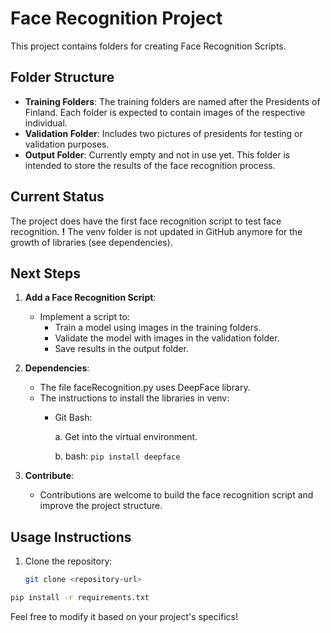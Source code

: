 # Face Recognition Project

This project contains folders for creating Face Recognition Scripts.

## Folder Structure
- **Training Folders**: The training folders are named after the Presidents of Finland. Each folder is expected to contain images of the respective individual.
- **Validation Folder**: Includes two pictures of presidents for testing or validation purposes.
- **Output Folder**: Currently empty and not in use yet. This folder is intended to store the results of the face recognition process.

## Current Status
The project does have the first face recognition script to test face recognition.
**!** The venv folder is not updated in GitHub anymore for the growth of libraries (see dependencies).

## Next Steps
1. **Add a Face Recognition Script**:
   - Implement a script to:
     - Train a model using images in the training folders.
     - Validate the model with images in the validation folder.
     - Save results in the output folder.

2. **Dependencies**:
   - The file faceRecognition.py uses DeepFace library.
   - The instructions to install the libraries in venv:
      - Git Bash:
        
         a. Get into the virtual environment.
        
         b. bash:
           ```pip install deepface ```

3. **Contribute**:
   - Contributions are welcome to build the face recognition script and improve the project structure.

## Usage Instructions
1. Clone the repository:
   ```bash
   git clone <repository-url>
   ```
  ```bash
  pip install -r requirements.txt
  ```

Feel free to modify it based on your project's specifics!
